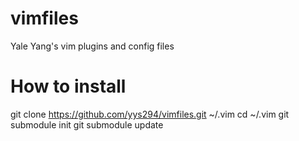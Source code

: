 vimfiles
========

Yale Yang's vim plugins and config files

How to install
==============

git clone https://github.com/yys294/vimfiles.git ~/.vim
cd ~/.vim
git submodule init
git submodule update
